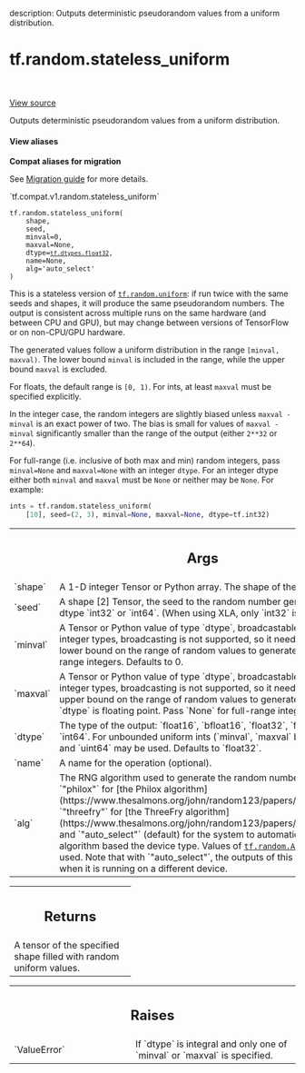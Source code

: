description: Outputs deterministic pseudorandom values from a uniform distribution.

<div itemscope itemtype="http://developers.google.com/ReferenceObject">
<meta itemprop="name" content="tf.random.stateless_uniform" />
<meta itemprop="path" content="Stable" />
</div>

# tf.random.stateless_uniform

<!-- Insert buttons and diff -->

<table class="tfo-notebook-buttons tfo-api nocontent" align="left">

</table>

<a target="_blank" class="external" href="/code/stable/tensorflow/python/ops/stateless_random_ops.py">View source</a>



Outputs deterministic pseudorandom values from a uniform distribution.


<section class="expandable">
  <h4 class="showalways">View aliases</h4>
  <p>
<b>Compat aliases for migration</b>
<p>See
<a href="https://www.tensorflow.org/guide/migrate">Migration guide</a> for
more details.</p>
<p>`tf.compat.v1.random.stateless_uniform`</p>
</p>
</section>

<pre class="devsite-click-to-copy prettyprint lang-py tfo-signature-link">
<code>tf.random.stateless_uniform(
    shape,
    seed,
    minval=0,
    maxval=None,
    dtype=<a href="../../tf/dtypes.md#float32"><code>tf.dtypes.float32</code></a>,
    name=None,
    alg=&#x27;auto_select&#x27;
)
</code></pre>



<!-- Placeholder for "Used in" -->

This is a stateless version of <a href="../../tf/random/uniform.md"><code>tf.random.uniform</code></a>: if run twice with the
same seeds and shapes, it will produce the same pseudorandom numbers.  The
output is consistent across multiple runs on the same hardware (and between
CPU and GPU), but may change between versions of TensorFlow or on non-CPU/GPU
hardware.

The generated values follow a uniform distribution in the range
`[minval, maxval)`. The lower bound `minval` is included in the range, while
the upper bound `maxval` is excluded.

For floats, the default range is `[0, 1)`.  For ints, at least `maxval` must
be specified explicitly.

In the integer case, the random integers are slightly biased unless
`maxval - minval` is an exact power of two.  The bias is small for values of
`maxval - minval` significantly smaller than the range of the output (either
`2**32` or `2**64`).

For full-range (i.e. inclusive of both max and min) random integers, pass
`minval=None` and `maxval=None` with an integer `dtype`. For an integer dtype
either both `minval` and `maxval` must be `None` or neither may be `None`. For
example:
```python
ints = tf.random.stateless_uniform(
    [10], seed=(2, 3), minval=None, maxval=None, dtype=tf.int32)
```

<!-- Tabular view -->
 <table class="responsive fixed orange">
<colgroup><col width="214px"><col></colgroup>
<tr><th colspan="2"><h2 class="add-link">Args</h2></th></tr>

<tr>
<td>
`shape`<a id="shape"></a>
</td>
<td>
A 1-D integer Tensor or Python array. The shape of the output tensor.
</td>
</tr><tr>
<td>
`seed`<a id="seed"></a>
</td>
<td>
A shape [2] Tensor, the seed to the random number generator. Must have
dtype `int32` or `int64`. (When using XLA, only `int32` is allowed.)
</td>
</tr><tr>
<td>
`minval`<a id="minval"></a>
</td>
<td>
A Tensor or Python value of type `dtype`, broadcastable with `shape`
(for integer types, broadcasting is not supported, so it needs to be a
scalar). The lower bound on the range of random values to generate. Pass
`None` for full-range integers.  Defaults to 0.
</td>
</tr><tr>
<td>
`maxval`<a id="maxval"></a>
</td>
<td>
A Tensor or Python value of type `dtype`, broadcastable with `shape`
(for integer types, broadcasting is not supported, so it needs to be a
scalar). The upper bound on the range of random values to generate.
Defaults to 1 if `dtype` is floating point. Pass `None` for full-range
integers.
</td>
</tr><tr>
<td>
`dtype`<a id="dtype"></a>
</td>
<td>
The type of the output: `float16`, `bfloat16`, `float32`, `float64`,
`int32`, or `int64`. For unbounded uniform ints (`minval`, `maxval` both
`None`), `uint32` and `uint64` may be used. Defaults to `float32`.
</td>
</tr><tr>
<td>
`name`<a id="name"></a>
</td>
<td>
A name for the operation (optional).
</td>
</tr><tr>
<td>
`alg`<a id="alg"></a>
</td>
<td>
The RNG algorithm used to generate the random numbers. Valid choices
are `"philox"` for [the Philox
algorithm](https://www.thesalmons.org/john/random123/papers/random123sc11.pdf),
`"threefry"` for [the ThreeFry
algorithm](https://www.thesalmons.org/john/random123/papers/random123sc11.pdf),
and `"auto_select"` (default) for the system to automatically select an
algorithm based the device type. Values of <a href="../../tf/random/Algorithm.md"><code>tf.random.Algorithm</code></a> can also
be used. Note that with `"auto_select"`, the outputs of this function may
change when it is running on a different device.
</td>
</tr>
</table>



<!-- Tabular view -->
 <table class="responsive fixed orange">
<colgroup><col width="214px"><col></colgroup>
<tr><th colspan="2"><h2 class="add-link">Returns</h2></th></tr>
<tr class="alt">
<td colspan="2">
A tensor of the specified shape filled with random uniform values.
</td>
</tr>

</table>



<!-- Tabular view -->
 <table class="responsive fixed orange">
<colgroup><col width="214px"><col></colgroup>
<tr><th colspan="2"><h2 class="add-link">Raises</h2></th></tr>

<tr>
<td>
`ValueError`<a id="ValueError"></a>
</td>
<td>
If `dtype` is integral and only one of `minval` or `maxval` is
specified.
</td>
</tr>
</table>

